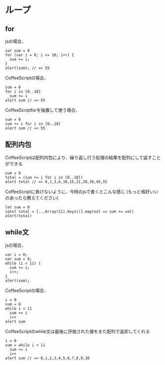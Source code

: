 # ループ

## for
jsの場合、
```
var sum = 0
for (var i = 0; i <= 10; i++) {
  sum += i;
}
alert(sum); // => 55
```

CoffeeScriptの場合、
```
sum = 0
for i in [0..10]
  sum += i
alert sum // => 55
```

CoffeeScriptforを後置して使う場合、
```
sum = 0
sum += i for i in [0..10]
alert sum // => 55
```

## 配列内包
CoffeeScriptは配列内包により、繰り返し行う処理の結果を配列にして返すことができる
```
sum = 0
total = (sum += i for i in [0..10])
alert total // => 0,1,3,6,10,15,21,28,36,45,55
```

CoffeeScriptに負けないように、今時のjsで書くとこんな感じ
(もっと格好いいのあったら教えてください)
```
let sum = 0
const total = [...Array(11).keys()].map(val => sum += val)
alert(total)
```

## while文
jsの場合、
```
var i = 0;
var sum = 0;
while (i < 11) {
  sum += i;
  i++;
}
alert(sum);
```

CoffeeScriptの場合、
```
i = 0
sum = 0
while i < 11
  sum += i
  i++
alert sum
```

CoffeeScriptのwhile文は最後に評価された値をまた配列で返却してくれる
```
i = 0
sum = while i < 11
  sum += i
  i++
alert sum // => 0,1,2,3,4,5,6,7,8,9,10
```